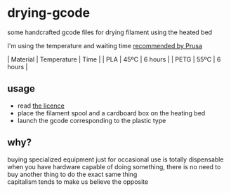 # drying-gcode

some handcrafted gcode files for drying filament using the heated bed

I'm using the temperature and waiting time [recommended by Prusa](https://help.prusa3d.com/article/drying-filament_332086#drying-methods)

| Material | Temperature | Time |
| PLA | 45ºC | 6 hours |
| PETG | 55ºC | 6 hours |

## usage

- read [the licence](https://github.com/OniriCorpe/drying-gcode/blob/main/LICENCE.md)
- place the filament spool and a cardboard box on the heating bed
- launch the gcode corresponding to the plastic type

## why?

buying specialized equipment just for occasional use is totally dispensable  
when you have hardware capable of doing something, there is no need to buy another thing to do the exact same thing  
capitalism tends to make us believe the opposite
